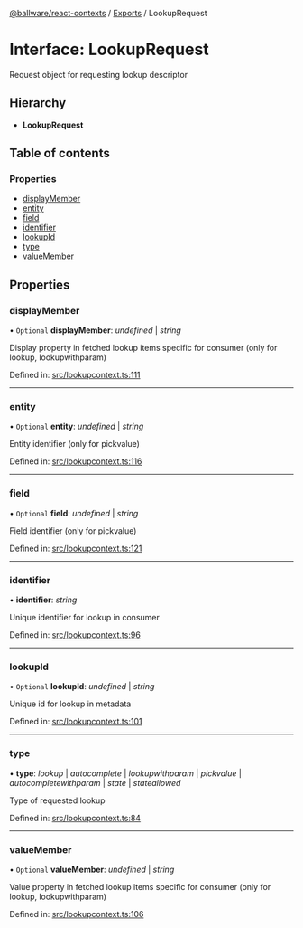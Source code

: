 [@ballware/react-contexts](../README.md) / [Exports](../modules.md) / LookupRequest

# Interface: LookupRequest

Request object for requesting lookup descriptor

## Hierarchy

* **LookupRequest**

## Table of contents

### Properties

- [displayMember](lookuprequest.md#displaymember)
- [entity](lookuprequest.md#entity)
- [field](lookuprequest.md#field)
- [identifier](lookuprequest.md#identifier)
- [lookupId](lookuprequest.md#lookupid)
- [type](lookuprequest.md#type)
- [valueMember](lookuprequest.md#valuemember)

## Properties

### displayMember

• `Optional` **displayMember**: *undefined* \| *string*

Display property in fetched lookup items specific for consumer (only for lookup, lookupwithparam)

Defined in: [src/lookupcontext.ts:111](https://github.com/frankball/ballware-react-contexts/blob/34223fb/src/lookupcontext.ts#L111)

___

### entity

• `Optional` **entity**: *undefined* \| *string*

Entity identifier (only for pickvalue)

Defined in: [src/lookupcontext.ts:116](https://github.com/frankball/ballware-react-contexts/blob/34223fb/src/lookupcontext.ts#L116)

___

### field

• `Optional` **field**: *undefined* \| *string*

Field identifier (only for pickvalue)

Defined in: [src/lookupcontext.ts:121](https://github.com/frankball/ballware-react-contexts/blob/34223fb/src/lookupcontext.ts#L121)

___

### identifier

• **identifier**: *string*

Unique identifier for lookup in consumer

Defined in: [src/lookupcontext.ts:96](https://github.com/frankball/ballware-react-contexts/blob/34223fb/src/lookupcontext.ts#L96)

___

### lookupId

• `Optional` **lookupId**: *undefined* \| *string*

Unique id for lookup  in metadata

Defined in: [src/lookupcontext.ts:101](https://github.com/frankball/ballware-react-contexts/blob/34223fb/src/lookupcontext.ts#L101)

___

### type

• **type**: *lookup* \| *autocomplete* \| *lookupwithparam* \| *pickvalue* \| *autocompletewithparam* \| *state* \| *stateallowed*

Type of requested lookup

Defined in: [src/lookupcontext.ts:84](https://github.com/frankball/ballware-react-contexts/blob/34223fb/src/lookupcontext.ts#L84)

___

### valueMember

• `Optional` **valueMember**: *undefined* \| *string*

Value property in fetched lookup items specific for consumer (only for lookup, lookupwithparam)

Defined in: [src/lookupcontext.ts:106](https://github.com/frankball/ballware-react-contexts/blob/34223fb/src/lookupcontext.ts#L106)
